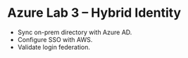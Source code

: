 # Azure Lab 3 – Hybrid Identity
- Sync on-prem directory with Azure AD.
- Configure SSO with AWS.
- Validate login federation.

